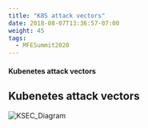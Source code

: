 ```yaml
---
title: "K8S attack vectors"
date: 2018-08-07T13:36:57-07:00
weight: 45
tags:
  - MFESummit2020
---
```

#### Kubenetes attack vectors

## Kubenetes attack vectors


![KSEC_Diagram](/images/mfe/KubArchS2.png?classes=border,shadow)


